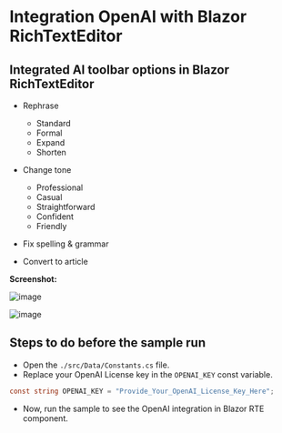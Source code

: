 # Integration OpenAI with Blazor RichTextEditor

## Integrated AI toolbar options in Blazor RichTextEditor

- Rephrase
  * Standard
  * Formal
  * Expand
  * Shorten

- Change tone
  * Professional
  * Casual
  * Straightforward
  * Confident
  * Friendly

- Fix spelling & grammar
- Convert to article

<b>Screenshot:</b>

![image](https://user-images.githubusercontent.com/93309591/222420943-a58fbcb2-8e6a-4ecf-a881-aa3680a587e1.png)

![image](https://user-images.githubusercontent.com/93309591/222421252-f4699b68-168b-4ac8-87c6-327980c5ff14.png)

## Steps to do before the sample run

* Open the `./src/Data/Constants.cs` file.
* Replace your OpenAI License key in the `OPENAI_KEY` const variable.

```cs
const string OPENAI_KEY = "Provide_Your_OpenAI_License_Key_Here";
```

* Now, run the sample to see the OpenAI integration in Blazor RTE component.
